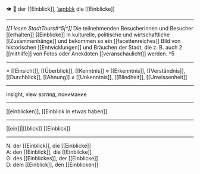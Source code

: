 👁️ 🔵 der [[Einblick]], [ˈaɪ̯nblɪk](https://youglish.com/pronounce/Einblick/german)
die [[Einblicke]]

---
*[[1 lesen StadtTours#^5|^]]* Die teilnehmenden Besucherinnen und Besucher [[erhalten]] [[Einblicke]] in kulturelle, politische und wirtschaftliche [[Zusammenhänge]] und bekommen so ein [[facettenreiches]] Bild von historischen [[Entwicklungen]] und Bräuchen der Stadt, die z. B. auch 2 [[mithilfe]] von Fotos oder Anekdoten [[veranschaulicht]] werden. ^5

---
= [[Einsicht]], [[Überblick]], [[Kenntnis]]
≈ [[Erkenntnis]], [[Verständnis]], [[Durchblick]], [[Ahnung]]
≠ [[Unkenntnis]], [[Blindheit]], [[Unwissenheit]]

---
insight, view
взгляд, понимание

---
[[einblicken]], [[Einblick in etwas haben]]

---
[[ein]]|[[blick]]
[[Einblick]]


---
N: der [[Einblick]], die [[Einblicke]]  
A: den [[Einblick]], die [[Einblicke]]  
G: des [[Einblickes]], der [[Einblicke]]  
D: dem [[Einblick]], den [[Einblicken]]
